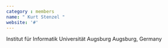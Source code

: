 ```yaml
---
category : members
name: " Kurt Stenzel " 
website: '#'
---
```

Institut für Informatik
Universität Augsburg
Augsburg, Germany

